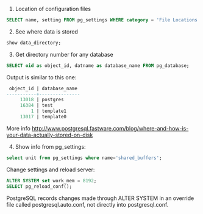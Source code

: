 
1) Location of configuration files

```sql
SELECT name, setting FROM pg_settings WHERE category = 'File Locations';
```
2) See where data is stored

```sql 
show data_directory;
```

3) Get directory number for any database

```sql
SELECT oid as object_id, datname as database_name FROM pg_database;
```

Output is similar to this one:

```sql
 object_id | database_name 
-----------+---------------
     13018 | postgres
     16384 | test
         1 | template1
     13017 | template0
```
More info http://www.postgresql.fastware.com/blog/where-and-how-is-your-data-actually-stored-on-disk

4) Show info from pg_settings:

```sql
select unit from pg_settings where name='shared_buffers';
```
Change settings and reload server:

```sql
ALTER SYSTEM set work_mem = 8192;
SELECT pg_reload_conf();
```
PostgreSQL records changes made through ALTER SYSTEM in an override file called
postgresql.auto.conf, not directly into postgresql.conf.
